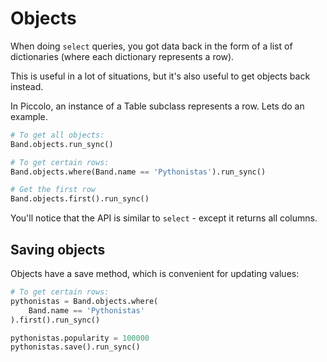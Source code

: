 # Objects

When doing `select` queries, you got data back in the form of a list of dictionaries (where each dictionary represents a row).

This is useful in a lot of situations, but it's also useful to get objects back instead.

In Piccolo, an instance of a Table subclass represents a row. Lets do an example.

```python
# To get all objects:
Band.objects.run_sync()

# To get certain rows:
Band.objects.where(Band.name == 'Pythonistas').run_sync()

# Get the first row
Band.objects.first().run_sync()
```

You'll notice that the API is similar to `select` - except it returns all columns.

## Saving objects

Objects have a save method, which is convenient for updating values:

```python
# To get certain rows:
pythonistas = Band.objects.where(
    Band.name == 'Pythonistas'
).first().run_sync()

pythonistas.popularity = 100000
pythonistas.save().run_sync()
```
